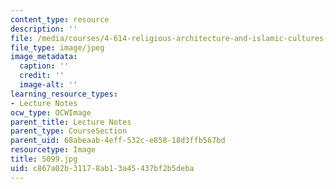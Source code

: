 ```yaml
---
content_type: resource
description: ''
file: /media/courses/4-614-religious-architecture-and-islamic-cultures-fall-2002/c867a02b31178ab13a45437bf2b5deba_5099.jpg
file_type: image/jpeg
image_metadata:
  caption: ''
  credit: ''
  image-alt: ''
learning_resource_types:
- Lecture Notes
ocw_type: OCWImage
parent_title: Lecture Notes
parent_type: CourseSection
parent_uid: 68abeaab-4eff-532c-e858-18d3ffb567bd
resourcetype: Image
title: 5099.jpg
uid: c867a02b-3117-8ab1-3a45-437bf2b5deba
---
```

